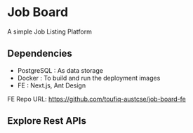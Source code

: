# Job Board
A simple Job Listing Platform

## Dependencies
- PostgreSQL : As data storage
- Docker : To build and run the deployment images
- FE : Next.js, Ant Design

FE Repo URL: https://github.com/toufiq-austcse/job-board-fe

## Explore Rest APIs


